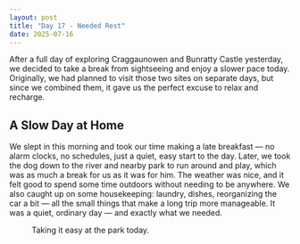 ```yaml
---
layout: post
title: "Day 17 - Needed Rest"
date: 2025-07-16
---
```


After a full day of exploring Craggaunowen and Bunratty Castle yesterday, we decided to take a break from sightseeing and enjoy a slower pace today. Originally, we had planned to visit those two sites on separate days, but since we combined them, it gave us the perfect excuse to relax and recharge.

## A Slow Day at Home  
We slept in this morning and took our time making a late breakfast — no alarm clocks, no schedules, just a quiet, easy start to the day. Later, we took the dog down to the river and nearby park to run around and play, which was as much a break for us as it was for him. The weather was nice, and it felt good to spend some time outdoors without needing to be anywhere. We also caught up on some housekeeping: laundry, dishes, reorganizing the car a bit — all the small things that make a long trip more manageable. It was a quiet, ordinary day — and exactly what we needed.

<figure>
  <img src="{{ site.baseurl }}/photos/day17/Image01.png" alt="">
  <figcaption>Taking it easy at the park today.</figcaption>
</figure>